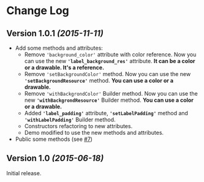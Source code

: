 Change Log
=======================================

Version 1.0.1 *(2015-11-11)*
----------------------------

 * Add some methods and attributes:
 	* Remove ```'background_color'``` attribute with color reference. Now you can use the new **```'label_background_res'```** attribute. **It can be a color or a drawable. It's a reference.**
 	* Remove ```'setBackgroundColor'``` method. Now you can use the new **```'setBackgroundResource'```** method. **You can use a color or a drawable.**
 	* Remove ```'withBackgrondColor'``` Builder method. Now you can use the new **```'withBackgrondResource'```** Builder method. **You can use a color or a drawable.**
 	* Added **```'label_padding'```** attribute, **```'setLabelPadding'```** method and **```'withLabelPadding'```** Builder method.
 	* Constructors refactoring to new attributes.
 	* Demo modified to use the new methods and attributes.
* Public some methods (see [#7](https://github.com/DavidPizarro/AutoLabelUI/issues/7))


Version 1.0 *(2015-06-18)*
----------------------------
Initial release.
